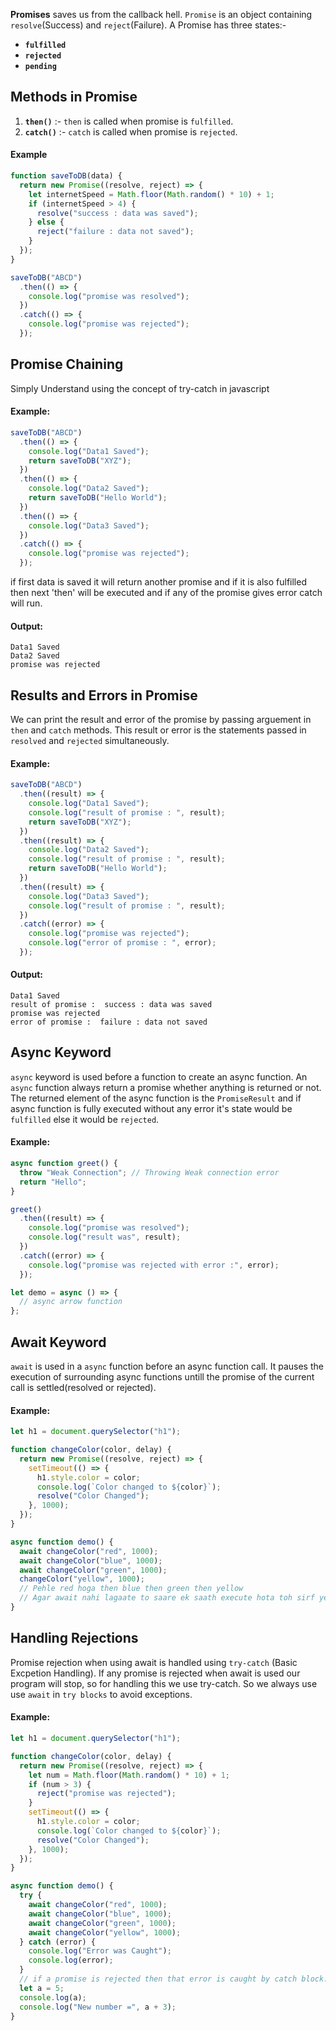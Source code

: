 **Promises** saves us from the callback hell. `Promise` is an object containing `resolve`(Success) and `reject`(Failure).
A Promise has three states:-

- **`fulfilled`**
- **`rejected`**
- **`pending`**

## Methods in Promise

1. **`then()`** :- `then` is called when promise is `fulfilled`.
2. **`catch()`** :- `catch` is called when promise is `rejected`.

#### **Example**

```js
function saveToDB(data) {
  return new Promise((resolve, reject) => {
    let internetSpeed = Math.floor(Math.random() * 10) + 1;
    if (internetSpeed > 4) {
      resolve("success : data was saved");
    } else {
      reject("failure : data not saved");
    }
  });
}

saveToDB("ABCD")
  .then(() => {
    console.log("promise was resolved");
  })
  .catch(() => {
    console.log("promise was rejected");
  });
```

## Promise Chaining

Simply Understand using the concept of try-catch in javascript

#### **Example:**

```js
saveToDB("ABCD")
  .then(() => {
    console.log("Data1 Saved");
    return saveToDB("XYZ");
  })
  .then(() => {
    console.log("Data2 Saved");
    return saveToDB("Hello World");
  })
  .then(() => {
    console.log("Data3 Saved");
  })
  .catch(() => {
    console.log("promise was rejected");
  });
```

if first data is saved it will return another promise and if it is also fulfilled then next 'then' will be executed and if any of the promise gives error catch will run.

#### **Output:**

```
Data1 Saved
Data2 Saved
promise was rejected
```

## Results and Errors in Promise

We can print the result and error of the promise by passing arguement in `then` and `catch` methods. This result or error is the statements passed in `resolved` and `rejected` simultaneously.

#### **Example:**

```js
saveToDB("ABCD")
  .then((result) => {
    console.log("Data1 Saved");
    console.log("result of promise : ", result);
    return saveToDB("XYZ");
  })
  .then((result) => {
    console.log("Data2 Saved");
    console.log("result of promise : ", result);
    return saveToDB("Hello World");
  })
  .then((result) => {
    console.log("Data3 Saved");
    console.log("result of promise : ", result);
  })
  .catch((error) => {
    console.log("promise was rejected");
    console.log("error of promise : ", error);
  });
```

#### **Output:**

```
Data1 Saved
result of promise :  success : data was saved
promise was rejected
error of promise :  failure : data not saved
```

## Async Keyword

`async` keyword is used before a function to create an async function. An `async` function always return a promise whether anything is returned or not. The returned element of the async function is the `PromiseResult` and if async function is fully executed without any error it's state would be `fulfilled` else it would be `rejected`.

#### Example:

```js
async function greet() {
  throw "Weak Connection"; // Throwing Weak connection error
  return "Hello";
}

greet()
  .then((result) => {
    console.log("promise was resolved");
    console.log("result was", result);
  })
  .catch((error) => {
    console.log("promise was rejected with error :", error);
  });

let demo = async () => {
  // async arrow function
};
```

## Await Keyword

`await` is used in a `async` function before an async function call. It pauses the execution of surrounding async functions untill the promise of the current call is settled(resolved or rejected).

#### Example:

```js
let h1 = document.querySelector("h1");

function changeColor(color, delay) {
  return new Promise((resolve, reject) => {
    setTimeout(() => {
      h1.style.color = color;
      console.log(`Color changed to ${color}`);
      resolve("Color Changed");
    }, 1000);
  });
}

async function demo() {
  await changeColor("red", 1000);
  await changeColor("blue", 1000);
  await changeColor("green", 1000);
  changeColor("yellow", 1000);
  // Pehle red hoga then blue then green then yellow
  // Agar await nahi lagaate to saare ek saath execute hota toh sirf yellow visible hota at the end
}
```

## Handling Rejections

Promise rejection when using await is handled using `try-catch` (Basic Excpetion Handling). If any promise is rejected when await is used our program will stop, so for handling this we use try-catch. So we always use use `await` in `try blocks` to avoid exceptions.

#### Example:

```js
let h1 = document.querySelector("h1");

function changeColor(color, delay) {
  return new Promise((resolve, reject) => {
    let num = Math.floor(Math.random() * 10) + 1;
    if (num > 3) {
      reject("promise was rejected");
    }
    setTimeout(() => {
      h1.style.color = color;
      console.log(`Color changed to ${color}`);
      resolve("Color Changed");
    }, 1000);
  });
}

async function demo() {
  try {
    await changeColor("red", 1000);
    await changeColor("blue", 1000);
    await changeColor("green", 1000);
    await changeColor("yellow", 1000);
  } catch (error) {
    console.log("Error was Caught");
    console.log(error);
  }
  // if a promise is rejected then that error is caught by catch block.
  let a = 5;
  console.log(a);
  console.log("New number =", a + 3);
}
```
